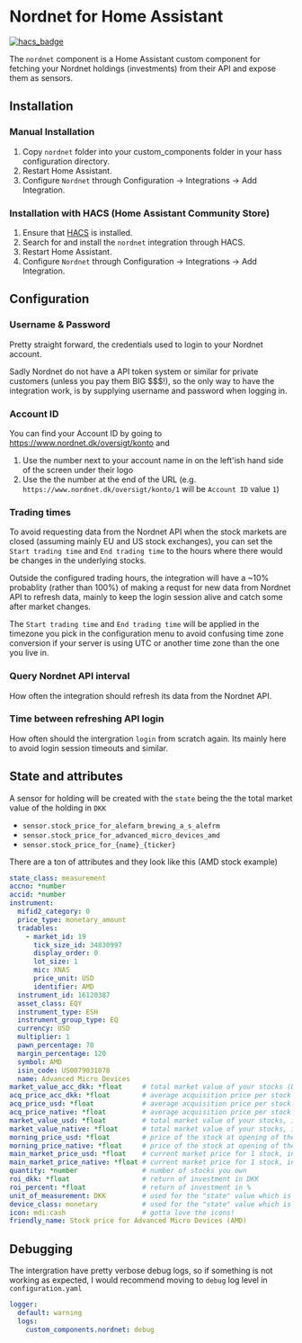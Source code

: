 # Nordnet for Home Assistant

[![hacs_badge](https://img.shields.io/badge/HACS-Default-orange.svg)](https://github.com/custom-components/hacs)

The `nordnet` component is a Home Assistant custom component for fetching your Nordnet holdings (investments) from their API and expose them as sensors.

## Installation

### Manual Installation

  1. Copy `nordnet` folder into your custom_components folder in your hass configuration directory.
  2. Restart Home Assistant.
  3. Configure `Nordnet` through Configuration -> Integrations -> Add Integration.

### Installation with HACS (Home Assistant Community Store)

  1. Ensure that [HACS](https://hacs.xyz/) is installed.
  2. Search for and install the `nordnet` integration through HACS.
  3. Restart Home Assistant.
  4. Configure `Nordnet` through Configuration -> Integrations -> Add Integration.


## Configuration

### Username & Password

Pretty straight forward, the credentials used to login to your Nordnet account.

Sadly Nordnet do not have a API token system or similar for private customers (unless you pay them BIG $$$!), so the only way to have the integration work, is by supplying username and password when logging in.

### Account ID

You can find your Account ID by going to https://www.nordnet.dk/oversigt/konto and

1. Use the number next to your account name in on the left'ish hand side of the screen under their logo
1. Use the the number at the end of the URL (e.g. `https://www.nordnet.dk/oversigt/konto/1` will be `Account ID` value `1`)

### Trading times

To avoid requesting data from the Nordnet API when the stock markets are closed (assuming mainly EU and US stock exchanges), you can set the `Start trading time` and `End trading time` to the hours where there would be changes in the underlying stocks.

Outside the configured trading hours, the integration will have a ~10% probablity (rather than 100%) of making a requst for new data from Nordnet API to refresh data, mainly to keep the login session alive and catch some after market changes.

The `Start trading time` and `End trading time` will be applied in the timezone you pick in the configuration menu to avoid confusing time zone conversion if your server is using UTC or another time zone than the one you live in.

### Query Nordnet API interval

How often the integration should refresh its data from the Nordnet API.


### Time between refreshing API login

How often should the intergration `login` from scratch again. Its mainly here to avoid login session timeouts and similar.

## State and attributes

A sensor for holding will be created with the `state` being the the total market value of the holding in `DKK`

 * `sensor.stock_price_for_alefarm_brewing_a_s_alefrm`
 * `sensor.stock_price_for_advanced_micro_devices_amd`
 * `sensor.stock_price_for_{name}_{ticker}`

There are a ton of attributes and they look like this (AMD stock example)

```yaml
state_class: measurement
accno: *number
accid: *number
instrument:
  mifid2_category: 0
  price_type: monetary_amount
  tradables:
    - market_id: 19
      tick_size_id: 34830997
      display_order: 0
      lot_size: 1
      mic: XNAS
      price_unit: USD
      identifier: AMD
  instrument_id: 16120387
  asset_class: EQY
  instrument_type: ESH
  instrument_group_type: EQ
  currency: USD
  multiplier: 1
  pawn_percentage: 70
  margin_percentage: 120
  symbol: AMD
  isin_code: US0079031078
  name: Advanced Micro Devices
market_value_acc_dkk: *float     # total market value of your stocks (DKK) - ${quantity} * ${acq_price_acc_dkk}
acq_price_acc_dkk: *float        # average acquisition price per stock when you bought it (DKK)
acq_price_usd: *float            # average acquisition price per stock when you bought it, in the native currency of the stock (e.g. USD)
acq_price_native: *float         # average acquisition price per stock when you bought it, in the native currency of the stock (e.g. USD)
market_value_usd: *float         # total market value of your stocks, in the native currency of the stock (e.g. USD)
market_value_native: *float      # total market value of your stocks, in the native currency of the stock (e.g. USD)
morning_price_usd: *float        # price of the stock at opening of the market today, in the native currency of the stock (e.g. USD)
morning_price_native: *float     # price of the stock at opening of the market today, in the native currency of the stock (e.g. USD)
main_market_price_usd: *float    # current market price for 1 stock, in the native currency of the stock (e.g. USD)
main_market_price_native: *float # current market price for 1 stock, in the native currency of the stock (e.g. USD)
quantity: *number                # number of stocks you own
roi_dkk: *float                  # return of investment in DKK
roi_percent: *float              # return of investment in %
unit_of_measurement: DKK         # used for the "state" value which is DKK
device_class: monetary           # used for the "state" value which is DKK
icon: mdi:cash                   # gotta love the icons!
friendly_name: Stock price for Advanced Micro Devices (AMD)
```

## Debugging

The intergration have pretty verbose debug logs, so if something is not working as expected, I would recommend moving to `debug` log level in `configuration.yaml`

```yaml
logger:
  default: warning
  logs:
    custom_components.nordnet: debug
```
